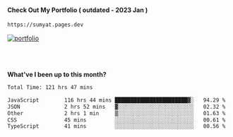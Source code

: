 #### Check Out My Portfolio ( outdated - 2023 Jan ) 
````bash
https://sumyat.pages.dev
````

<a href='https://sumyat.pages.dev/'>
    <img src='https://github.com/sumyat-aung/sumyat-aung/assets/108873224/c9b4f2be-c585-4dd3-84e1-692c3854a6d8' alt='portfolio' align='center' />
</a>


<br />
<br />


<br />
<br />

**What've I been up to this month?**

<!--START_SECTION:waka-->

```txt
Total Time: 121 hrs 47 mins

JavaScript        116 hrs 44 mins ███████████████████████▓░   94.29 %
JSON              2 hrs 52 mins   ▓░░░░░░░░░░░░░░░░░░░░░░░░   02.32 %
Other             2 hrs 1 min     ▒░░░░░░░░░░░░░░░░░░░░░░░░   01.63 %
CSS               45 mins         ░░░░░░░░░░░░░░░░░░░░░░░░░   00.61 %
TypeScript        41 mins         ░░░░░░░░░░░░░░░░░░░░░░░░░   00.56 %
```

<!--END_SECTION:waka-->




